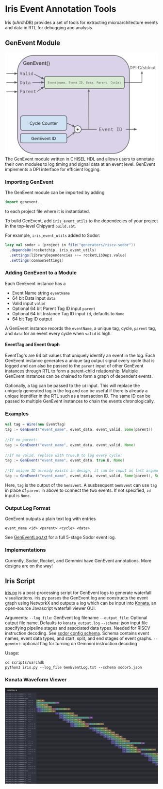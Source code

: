 Iris Event Annotation Tools
=======================
Iris (uArchDB) provides a set of tools for extracting microarchitecture events and data in RTL for debugging and analysis. 

## GenEvent Module
![GenEvent Diagram](./img/GenEvent.svg)
The GenEvent module written in CHISEL HDL and allows users to annotate their own modules to log timing and signal data at an event level. GenEvent implements a DPI interface for efficient logging.
### Importing GenEvent
The GenEvent module can be imported by adding
```scala
import genevent._
```
to each project file where it is instantiated.

To build GenEvent, add `iris_event_utils` to the dependecies of your project in the top-level Chipyard `build.sbt`.

For example, `iris_event_utils` added to Sodor:
```scala
lazy val sodor = (project in file("generators/riscv-sodor"))
  .dependsOn(rocketchip, iris_event_utils)
  .settings(libraryDependencies ++= rocketLibDeps.value)
  .settings(commonSettings)
```
### Adding GenEvent to a Module
Each GenEvent instance has a
- Event Name string `eventName`
- 64 bit Data input `data`
- Valid input `valid`
- Optional 64 bit Parent Tag ID input `parent`
- Optional 64 bit Instance Tag ID input `id`, defaults to `None`
- 64 bit Tag ID output

A GenEvent instance records the `eventName`, a unique tag, cycle, `parent` tag, and `data` for an event every cycle when `valid` is high. 

#### EventTag and Event Graph
EventTag's are 64 bit values that uniquely identify an event in the log. Each GenEvent instance generates a unique tag output signal every cycle that is logged and can also be passed to the `parent` input of other GenEvent instances through RTL to form a parent-child relationship. Multiple GenEvent instances can be chained to form a graph of dependent events. 

Optionally, a tag can be passed to the `id` input. This will replace the uniquely generated tag in the log and can be useful if there is already a unique identifier in the RTL such as a transaction ID. The same ID can be passed to multiple GenEvent instances to chain the events chronologically.

### Examples
```scala
val tag = Wire(new EventTag)
tag := GenEvent("event_name", event_data, event_valid, Some(parent))

//If no parent:
tag := GenEvent("event_name", event_data, event_valid, None)

//If no valid, replace with true.B to log every cycle:
tag := GenEvent("event_name", event_data, true.B, None)

//If unique ID already exists in design, it can be input as last argument:
tag := GenEvent("event_name", event_data, event_valid, Some(parent), Some(id_reg))
```
Here, `tag` is the output of the `GenEvent`. A susbsequent `GenEvent` can use `tag` in place of `parent` in above to connect the two events. If not specified, `id` input is `None`.

### Output Log Format
GenEvent outputs a plain text log with entries 
```
event_name <id> <parent> <cycle> <data>
```
See [GenEventLog.txt](./scripts/uarchdb/GenEventLog.txt) for a full 5-stage Sodor event log.
### Implementations
Currently, Sodor, Rocket, and Gemmini have GenEvent annotations. More designs are on the way!

## Iris Script
[iris.py](./scripts/uarchdb/iris.py) is a post-processing script for GenEvent logs to generate waterfall visualizations. iris.py parses the GenEvent log and constructs the event graph using NetworkX and outputs a log which can be input into [Konata](https://github.com/shioyadan/Konata), an open-source Javascript waterfall viewer GUI. 

Arguments:
`--log_file`: GenEvent log filename
`--output_file`: Optional output file name. Defaults to `konata_output.log`
`--schema`: json input file specifying pipeline stages and associated data types. Needed for RISCV instruction decoding. See [sodor config schema](./scripts/uarchdb/sodor5.json). Schema contains event names, event data types, and start, split, and end stages of event graphs.
`--gemmini`: optional flag for turning on Gemmini instruction decoding

Usage:
```
cd scripts/uarchdb
python3 iris.py --log_file GenEventLog.txt --schema sodor5.json
```
### Konata Waveform Viewer
![GenEvent Diagram](./img/RocketKonata.png)



